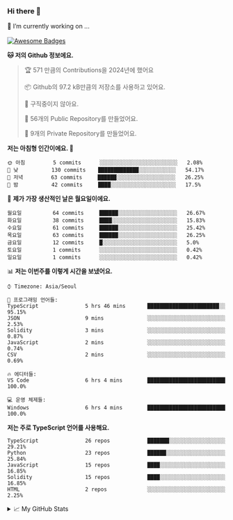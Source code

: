 ### Hi there 👋 
🔭 I’m currently working on ... </br></br>
[![Awesome Badges](https://img.shields.io/badge/Introduce-EN-green.svg)](https://github.com/tlatkdgus1/tlatkdgus1/blob/main/README.md.en)

<!--START_SECTION:waka-->
**🐱 저의 Github 정보에요.** 

> 🏆 571 만큼의 Contributions을 2024년에 했어요
 > 
> 📦 Github의 97.2 kB만큼의 저장소를 사용하고 있어요. 
 > 
> 🚫 구직중이지 않아요.
 > 
> 📜 56개의 Public Repository를 만들었어요. 
 > 
> 🔑 9개의 Private Repository를 만들었어요.  

**저는 아침형 인간이에요. 🐤** 

```text
🌞 아침         5 commits      ░░░░░░░░░░░░░░░░░░░░░░░░░   2.08% 
🌆 낮　         130 commits    █████████████░░░░░░░░░░░░   54.17% 
🌃 저녁         63 commits     ██████░░░░░░░░░░░░░░░░░░░   26.25% 
🌙 밤　         42 commits     ████░░░░░░░░░░░░░░░░░░░░░   17.5%

```
📅 **제가 가장 생산적인 날은 월요일이에요.** 

```text
월요일          64 commits     ██████░░░░░░░░░░░░░░░░░░░   26.67% 
화요일          38 commits     ████░░░░░░░░░░░░░░░░░░░░░   15.83% 
수요일          61 commits     ██████░░░░░░░░░░░░░░░░░░░   25.42% 
목요일          63 commits     ██████░░░░░░░░░░░░░░░░░░░   26.25% 
금요일          12 commits     █░░░░░░░░░░░░░░░░░░░░░░░░   5.0% 
토요일          1 commits      ░░░░░░░░░░░░░░░░░░░░░░░░░   0.42% 
일요일          1 commits      ░░░░░░░░░░░░░░░░░░░░░░░░░   0.42%

```


📊 **저는 이번주를 이렇게 시간을 보냈어요.** 

```text
⌚︎ Timezone: Asia/Seoul

💬 프로그래밍 언어들: 
TypeScript               5 hrs 46 mins       ███████████████████████░░   95.15% 
JSON                     9 mins              ░░░░░░░░░░░░░░░░░░░░░░░░░   2.53% 
Solidity                 3 mins              ░░░░░░░░░░░░░░░░░░░░░░░░░   0.87% 
JavaScript               2 mins              ░░░░░░░░░░░░░░░░░░░░░░░░░   0.74% 
CSV                      2 mins              ░░░░░░░░░░░░░░░░░░░░░░░░░   0.69%

🔥 에디터들: 
VS Code                  6 hrs 4 mins        █████████████████████████   100.0%

💻 운영 체제들: 
Windows                  6 hrs 4 mins        █████████████████████████   100.0%

```

**저는 주로 TypeScript 언어를 사용해요.** 

```text
TypeScript               26 repos            ███████░░░░░░░░░░░░░░░░░░   29.21% 
Python                   23 repos            ██████░░░░░░░░░░░░░░░░░░░   25.84% 
JavaScript               15 repos            ████░░░░░░░░░░░░░░░░░░░░░   16.85% 
Solidity                 15 repos            ████░░░░░░░░░░░░░░░░░░░░░   16.85% 
HTML                     2 repos             ░░░░░░░░░░░░░░░░░░░░░░░░░   2.25%

```



<!--END_SECTION:waka-->

<details>
<summary>📈 My GitHub Stats</summary>
<p align="center"> <img src="https://github-readme-stats.vercel.app/api?username=tlatkdgus1&show_icons=true" alt="tlatkdgus1" />
</details>
